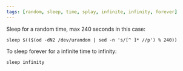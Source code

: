 ```yaml
---
tags: [random, sleep, time, splay, infinite, infinity, forever]
---
```


Sleep for a random time, max 240 seconds in this case:

    sleep $(($(od -dN2 /dev/urandom | sed -n 's/[^ ]* //p') % 240))

To sleep forever for a infinite time to infinity:

    sleep infinity
